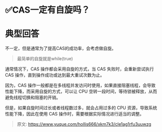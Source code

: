 # ✅CAS一定有自旋吗？

# 典型回答


不一定，但是通常为了提高CAS的成功率，会考虑做自旋。



> 最简单的自旋就是while(true)
>



通常情况下，CAS 操作都会采用自旋的方式，当 CAS 失败时，会重新尝试执行 CAS 操作，直到操作成功或达到最大重试次数为止。



因为，CAS 操作一般都是在多线程并发访问时使用，如果直接阻塞线程，会导致性能下降，而采用自旋的方式，可以让 CPU 空转一段时间，等待锁被释放，从而避免线程切换和阻塞的开销。



但是，如果自旋时间过长或者线程数过多，就会占用过多的 CPU 资源，导致系统性能下降，因此在使用 CAS 操作时，需要根据实际情况进行适当的调整。



> 原文: <https://www.yuque.com/hollis666/xkm7k3/cle1ag1rfu3uuwzg>